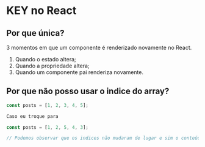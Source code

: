 # KEY no React

## Por que única?

3 momentos em que um componente é renderizado novamente no React.

1. Quando o estado altera;
2. Quando a propriedade altera;
3. Quando um componente pai renderiza novamente.

## Por que não posso usar o indice do array?

```js
const posts = [1, 2, 3, 4, 5];

Caso eu troque para

const posts = [1, 2, 5, 4, 3];

// Podemos observar que os indices não mudaram de lugar e sim o conteúdo

```
